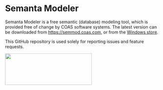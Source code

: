 # Semanta Modeler
Semanta Modeler is a free semantic (database) modeling tool, which is provided free of change by COAS software systems. The latest version can be downloaded 
from https://semmod.coas.com, or from the [Windows store](https://www.microsoft.com/store/apps/9NBLGGH424CK?ocid=badge).

This GitHub repository is used solely for reporting issues and feature requests.



[<img src='https://assets.windowsphone.com/85864462-9c82-451e-9355-a3d5f874397a/English_get-it-from-MS_InvariantCulture_Default.png' style='width: 284px; height: 104px;'/>](https://www.microsoft.com/store/apps/9NBLGGH424CK?ocid=badge)


